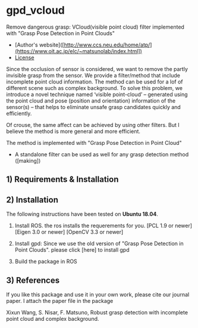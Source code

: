 # gpd_vcloud
Remove dangerous grasp: VCloud(visible point cloud) filter implemented with "Grasp Pose Detection in Point Clouds"

* [Author's website]([http://www.ccs.neu.edu/home/atp/](https://www.oit.ac.jp/elc/~matsunolab/index.html])
* [License](making)


Since the occlusion of sensor is considered, we want to remove the partly invisible grasp from the sensor.
We provide a filter/method that include incomplete point cloud information.
The method can be used for a lof of different scene such as complex background. 
To solve this problem, we introduce a novel technique named ‘visible point-cloud’ – generated using the point cloud and pose (position and orientation) information of the sensor(s) – that helps to eliminate unsafe grasp candidates quickly and efficiently.

Of crouse, the same affect can be achieved by using other filters. But I believe the method is more general and more efficient.

The method is implemented with "Grasp Pose Detection in Point Cloud"
* A standalone filter can be used as well for any grasp detection method ([making])

## 1) Requirements & Installation



## 2) Installation

The following instructions have been tested on **Ubuntu 18.04**.

1. Install ROS. the ros installs the requerements for you.
  [PCL 1.9 or newer]
  [Eigen 3.0 or newer]
  [OpenCV 3.3 or newer]

3. Install gpd:
   Since we use the old version of "Grasp Pose Detection in Point Clouds". please click [here] to install gpd

4. Build the package in ROS

## 3) References

If you like this package and use it in your own work, please cite our journal
paper. I attach the paper file in the package

Xixun Wang, S. Nisar, F. Matsuno, Robust grasp detection with incomplete point cloud and complex background.
